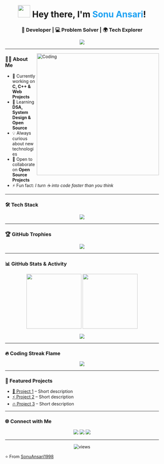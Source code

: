<!-- Profile Header -->
<h1 align="center">
  <img src="https://media.giphy.com/media/hvRJCLFzcasrR4ia7z/giphy.gif" width="40"> 
  Hey there, I'm <span style="color:#1DA1F2">Sonu Ansari</span>!
</h1>

<h3 align="center">
  🚀 Developer | 💻 Problem Solver | 🌍 Tech Explorer
</h3>

<p align="center">
  <img src="https://readme-typing-svg.herokuapp.com?font=Fira+Code&size=24&pause=1000&color=1DA1F2&center=true&vCenter=true&width=700&lines=Passionate+Developer+from+India;Love+to+Code+and+Build+Projects;Always+Learning+New+Tech;Open+Source+Contributor;Turning+Coffee+into+Code+%E2%98%95" />
</p>

---

<img align="right" alt="Coding" width="400" src="https://raw.githubusercontent.com/rajpratyush/rajpratyush/master/me_2.gif">

### 👨‍💻 About Me
- 🔭 Currently working on **C, C++ & Web Projects**  
- 🌱 Learning **DSA, System Design & Open Source**  
- 💡 Always curious about new technologies  
- 👯 Open to collaborate on **Open Source Projects**  
- ⚡ Fun fact: *I turn ☕ into code faster than you think*  

---

### 🛠️ Tech Stack
<p align="center">
  <img src="https://skillicons.dev/icons?i=c,cpp,java,js,react,nodejs,express,html,css,tailwind,mysql,git,github,linux,vscode&theme=dark" />
</p>

---

### 🏆 GitHub Trophies
<p align="center">
  <img src="https://github-profile-trophy.vercel.app/?username=SonuAnsari1998&theme=radical&no-frame=true&row=1&column=7" />
</p>

---

### 📊 GitHub Stats & Activity
<p align="center">
  <img src="https://github-readme-stats.vercel.app/api?username=SonuAnsari1998&show_icons=true&theme=radical" height="180" />
  <img src="https://github-readme-streak-stats.herokuapp.com/?user=SonuAnsari1998&theme=radical" height="180" />
</p>

<p align="center">
  <img src="https://github-readme-activity-graph.vercel.app/graph?username=SonuAnsari1998&bg_color=0d1117&color=E26D00&line=E26D00&point=FFFFFF&area=true&hide_border=true" />
</p>

---

### 🔥 Coding Streak Flame
<p align="center">
  <img src="https://github-readme-streak-stats.herokuapp.com?user=SonuAnsari1998&theme=tokyonight&hide_border=true&date_format=M%20j%5B%2C%20Y%5D&fire=DD2727&ring=DD2727" />
</p>

---

### 🌟 Featured Projects
- [🚀 Project 1](#) – Short description  
- [⚡ Project 2](#) – Short description  
- [🔥 Project 3](#) – Short description  

---

### 🌐 Connect with Me
<p align="center">
  <a href="https://linkedin.com/in/yourprofile"><img src="https://img.shields.io/badge/-Sonu%20Ansari-blue?style=for-the-badge&logo=Linkedin&logoColor=white" /></a>
  <a href="https://twitter.com/yourprofile"><img src="https://img.shields.io/badge/-Sonu%20Ansari-1DA1F2?style=for-the-badge&logo=twitter&logoColor=white" /></a>
  <a href="mailto:your_email@example.com"><img src="https://img.shields.io/badge/-Email%20Me-D14836?style=for-the-badge&logo=gmail&logoColor=white" /></a>
</p>

---

<p align="center">
  <img src="https://komarev.com/ghpvc/?username=SonuAnsari1998&label=Profile%20Views&color=blue&style=flat" alt="views"/>
</p>

⭐️ From [SonuAnsari1998](https://github.com/SonuAnsari1998)
